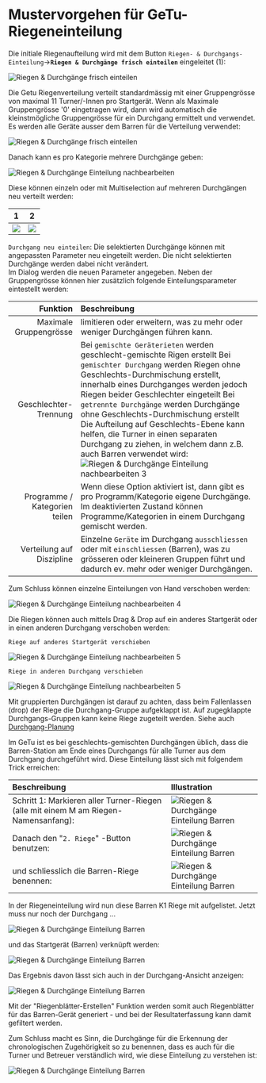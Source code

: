 # Mustervorgehen für GeTu-Riegeneinteilung

Die initiale Riegenaufteilung wird mit dem Button `Riegen- & Durchgangs-Einteilung`-&gt;**`Riegen & Durchgänge frisch einteilen`** eingeleitet \(1\):

![Riegen &amp; Durchg&#xE4;nge frisch einteilen](..//assets/suggest-riegen-planning.png)

Die Getu Riegenverteilung verteilt standardmässig mit einer Gruppengrösse von maximal 11 Turner/-Innen pro Startgerät. Wenn als Maximale Gruppengrösse '0' eingetragen wird, dann wird automatisch die kleinstmögliche Gruppengrösse für ein Durchgang ermittelt und verwendet. Es werden alle Geräte ausser dem Barren für die Verteilung verwendet:

![Riegen &amp; Durchg&#xE4;nge frisch einteilen](..//assets/riegen-einteilen-dlg.png)

Danach kann es pro Kategorie mehrere Durchgänge geben:

![Riegen &amp; Durchg&#xE4;nge Einteilung nachbearbeiten](..//assets/getu-planning-edit.png)

Diese können einzeln oder mit Multiselection auf mehreren Durchgängen neu verteilt werden:

| 1 | 2 |
| :---: | :---: |
| ![](..//assets/getu-durchgang-partial-replanning.png) | ![](..//assets/getu-durchgang-partial-replanning-options.png) |

`Durchgang neu einteilen`: Die selektierten Durchgänge können mit angepassten Parameter neu eingeteilt werden. Die nicht selektierten Durchgänge werden dabei nicht verändert.  
 Im Dialog werden die neuen Parameter angegeben. Neben der Gruppengrösse können hier zusätzlich folgende Einteilungsparameter eintestellt werden:

| Funktion | Beschreibung |
| ---: | :--- |
| Maximale Gruppengrösse | limitieren oder erweitern, was zu mehr oder weniger Durchgängen führen kann. |
| Geschlechter-Trennung | Bei `gemischte Geräterieten` werden geschlecht-gemischte Rigen erstellt Bei `gemischter Durchgang` werden Riegen ohne Geschlechts-Durchmischung erstellt, innerhalb eines Durchganges werden jedoch Riegen beider Geschlechter eingeteilt Bei `getrennte Durchgänge` werden Durchgänge ohne Geschlechts-Durchmischung erstellt  Die Aufteilung auf Geschlechts-Ebene kann helfen, die Turner in einen separaten Durchgang zu ziehen, in welchem dann z.B. auch Barren verwendet wird: ![Riegen &amp; Durchg&#xE4;nge Einteilung nachbearbeiten 3](..//assets/getu-durchgang-partial-replanning-barren.png) |
| Programme / Kategorien teilen | Wenn diese Option aktiviert ist, dann gibt es pro Programm/Kategorie eigene Durchgänge. Im deaktivierten Zustand können Programme/Kategorien in einem Durchgang gemischt werden. |
| Verteilung auf Diszipline | Einzelne `Geräte` im Durchgang `ausschliessen` oder mit `einschliessen` \(Barren\), was zu grösseren oder kleineren Gruppen führt und dadurch ev. mehr oder weniger Durchgängen. |

Zum Schluss können einzelne Einteilungen von Hand verschoben werden:

![Riegen &amp; Durchg&#xE4;nge Einteilung nachbearbeiten 4](..//assets/getu-durchgang-partial-replanning-moves.png)

Die Riegen können auch mittels Drag & Drop auf ein anderes Startgerät oder in einen anderen Durchgang verschoben werden:

`Riege auf anderes Startgerät verschieben`

![Riegen &amp; Durchg&#xE4;nge Einteilung nachbearbeiten 5](..//assets/drag-drop-startgeraetriege.gif)

`Riege in anderen Durchgang verschieben`

![Riegen &amp; Durchg&#xE4;nge Einteilung nachbearbeiten 5](..//assets/drag-drop-durchg.gif)

Mit gruppierten Durchgängen ist darauf zu achten, dass beim Fallenlassen \(drop\) der Riege die Durchgang-Gruppe aufgeklappt ist. Auf zugegklappte Durchgangs-Gruppen kann keine Riege zugeteilt werden. Siehe auch [Durchgang-Planung](durchgang-planung.md)

Im GeTu ist es bei geschlechts-gemischten Durchgängen üblich, dass die Barren-Station am Ende eines Durchgangs für alle Turner aus dem Durchgang durchgeführt wird. Diese Einteilung lässt sich mit folgendem Trick erreichen:

| Beschreibung | Illustration |
| :--- | :--- |
| Schritt 1: Markieren aller Turner-Riegen \(alle mit einem M am Riegen-Namensanfang\): | ![Riegen &amp; Durchg&#xE4;nge Einteilung Barren](..//assets/getu-planning-barren.png) |
| Danach den "`2. Riege`" -Button benutzen: | ![Riegen &amp; Durchg&#xE4;nge Einteilung Barren](..//assets/getu-planning-barren-zweite-riege.png) |
| und schliesslich die Barren-Riege benennen: | ![Riegen &amp; Durchg&#xE4;nge Einteilung Barren](..//assets/zweite-riege-rename.png) |

In der Riegeneinteilung wird nun diese Barren K1 Riege mit aufgelistet. Jetzt muss nur noch der Durchgang ...

![Riegen &amp; Durchg&#xE4;nge Einteilung Barren](..//assets/getu-planning-barren-assign-durchgang.png)

und das Startgerät \(Barren\) verknüpft werden:

![Riegen &amp; Durchg&#xE4;nge Einteilung Barren](..//assets/getu-planning-barren-assign-startgeraet.png)

Das Ergebnis davon lässt sich auch in der Durchgang-Ansicht anzeigen:

![Riegen &amp; Durchg&#xE4;nge Einteilung Barren](..//assets/getu-durchgang-partial-replanning-barren-finsih.png)

Mit der "Riegenblätter-Erstellen" Funktion werden somit auch Riegenblätter für das Barren-Gerät generiert - und bei der Resultaterfassung kann damit gefiltert werden.

Zum Schluss macht es Sinn, die Durchgänge für die Erkennung der chronologischen Zugehörigkeit so zu benennen, dass es auch für die Turner und Betreuer verständlich wird, wie diese Einteilung zu verstehen ist:

![Riegen &amp; Durchg&#xE4;nge Einteilung Barren](..//assets/getu-durchgang-naming.png)

